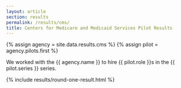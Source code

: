```yaml
---
layout: article
section: results
permalink: /results/cms/
title: Centers for Medicare and Medicaid Services Pilot Results
---
```


{% assign agency = site.data.results.cms %}
{% assign pilot = agency.pilots.first %}

<p class="usa-intro">
  We worked with the {{ agency.name }} to hire {{ pilot.role }}s in the {{ pilot.series }} series.
</p>

{% include results/round-one-result.html %}
